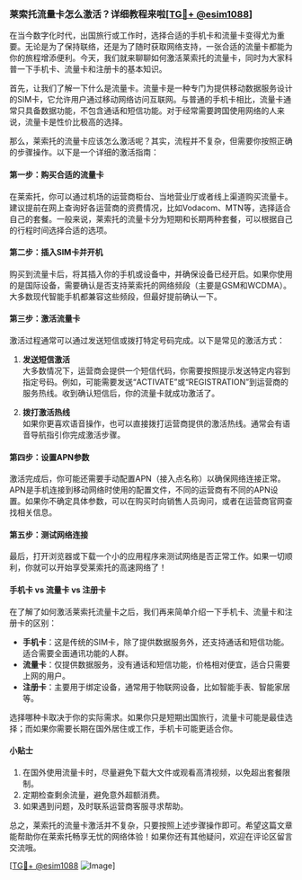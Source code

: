 ### 莱索托流量卡怎么激活？详细教程来啦[[TG💪+ @esim1088](https://t.me/s/esim1088)]

在当今数字化时代，出国旅行或工作时，选择合适的手机卡和流量卡变得尤为重要。无论是为了保持联络，还是为了随时获取网络支持，一张合适的流量卡都能为你的旅程增添便利。今天，我们就来聊聊如何激活莱索托的流量卡，同时为大家科普一下手机卡、流量卡和注册卡的基本知识。

首先，让我们了解一下什么是流量卡。流量卡是一种专门为提供移动数据服务设计的SIM卡，它允许用户通过移动网络访问互联网。与普通的手机卡相比，流量卡通常只具备数据功能，不包含通话和短信功能。对于经常需要跨国使用网络的人来说，流量卡是性价比极高的选择。

那么，莱索托的流量卡应该怎么激活呢？其实，流程并不复杂，但需要你按照正确的步骤操作。以下是一个详细的激活指南：

#### 第一步：购买合适的流量卡

在莱索托，你可以通过机场的运营商柜台、当地营业厅或者线上渠道购买流量卡。建议提前在网上查询好各运营商的资费情况，比如Vodacom、MTN等，选择适合自己的套餐。一般来说，莱索托的流量卡分为短期和长期两种套餐，可以根据自己的行程时间选择合适的选项。

#### 第二步：插入SIM卡并开机

购买到流量卡后，将其插入你的手机或设备中，并确保设备已经开启。如果你使用的是国际设备，需要确认是否支持莱索托的网络频段（主要是GSM和WCDMA）。大多数现代智能手机都兼容这些频段，但最好提前确认一下。

#### 第三步：激活流量卡

激活过程通常可以通过发送短信或拨打特定号码完成。以下是常见的激活方式：

1. **发送短信激活**  
   大多数情况下，运营商会提供一个短信代码，你需要按照提示发送特定内容到指定号码。例如，可能需要发送“ACTIVATE”或“REGISTRATION”到运营商的服务热线。收到确认短信后，你的流量卡就成功激活了。

2. **拨打激活热线**  
   如果你更喜欢语音操作，也可以直接拨打运营商提供的激活热线。通常会有语音导航指引你完成激活步骤。

#### 第四步：设置APN参数

激活完成后，你可能还需要手动配置APN（接入点名称）以确保网络连接正常。APN是手机连接到移动网络时使用的配置文件，不同的运营商有不同的APN设置。如果你不确定具体参数，可以在购买时向销售人员询问，或者在运营商官网查找相关信息。

#### 第五步：测试网络连接

最后，打开浏览器或下载一个小的应用程序来测试网络是否正常工作。如果一切顺利，你就可以开始享受莱索托的高速网络了！

#### 手机卡 vs 流量卡 vs 注册卡

在了解了如何激活莱索托流量卡之后，我们再来简单介绍一下手机卡、流量卡和注册卡的区别：

- **手机卡**：这是传统的SIM卡，除了提供数据服务外，还支持通话和短信功能。适合需要全面通讯功能的人群。
- **流量卡**：仅提供数据服务，没有通话和短信功能，价格相对便宜，适合只需要上网的用户。
- **注册卡**：主要用于绑定设备，通常用于物联网设备，比如智能手表、智能家居等。

选择哪种卡取决于你的实际需求。如果你只是短期出国旅行，流量卡可能是最佳选择；而如果你需要长期在国外居住或工作，手机卡可能更适合你。

#### 小贴士

1. 在国外使用流量卡时，尽量避免下载大文件或观看高清视频，以免超出套餐限制。
2. 定期检查剩余流量，避免意外超额消费。
3. 如果遇到问题，及时联系运营商客服寻求帮助。

总之，莱索托的流量卡激活并不复杂，只要按照上述步骤操作即可。希望这篇文章能帮助你在莱索托畅享无忧的网络体验！如果你还有其他疑问，欢迎在评论区留言交流哦。

[[TG💪+ @esim1088](https://t.me/s/esim1088) ![Image](https://i.postimg.cc/4NQfJmqS/Snipaste-2025-05-13-00-14-12.png)]
